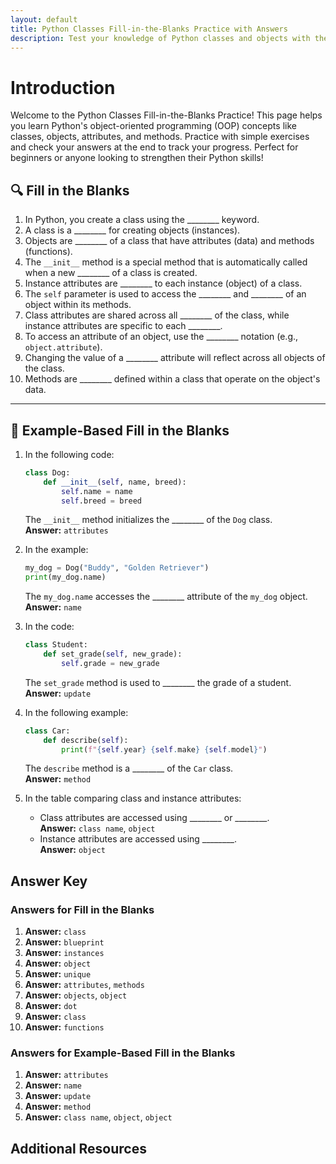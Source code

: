 ```yaml
---
layout: default
title: Python Classes Fill-in-the-Blanks Practice with Answers
description: Test your knowledge of Python classes and objects with these fill-in-the-blank exercises. Learn key concepts like attributes, methods, and the __init__ method with answers provided for self-assessment.
---
```


# Introduction

Welcome to the Python Classes Fill-in-the-Blanks Practice! This page helps you learn Python's object-oriented programming (OOP) concepts like classes, objects, attributes, and methods. Practice with simple exercises and check your answers at the end to track your progress. Perfect for beginners or anyone looking to strengthen their Python skills!

## 🔍 Fill in the Blanks

1. In Python, you create a class using the ________ keyword.  
2. A class is a ________ for creating objects (instances).  
3. Objects are ________ of a class that have attributes (data) and methods (functions).  
4. The `__init__` method is a special method that is automatically called when a new ________ of a class is created.  
5. Instance attributes are ________ to each instance (object) of a class.  
6. The `self` parameter is used to access the ________ and ________ of an object within its methods.  
7. Class attributes are shared across all ________ of the class, while instance attributes are specific to each ________.  
8. To access an attribute of an object, use the ________ notation (e.g., `object.attribute`).  
9. Changing the value of a ________ attribute will reflect across all objects of the class.  
10. Methods are ________ defined within a class that operate on the object's data.  

---

## 🧠 Example-Based Fill in the Blanks

1. In the following code:
   ```python
   class Dog:
       def __init__(self, name, breed):
           self.name = name
           self.breed = breed
   ```
   The `__init__` method initializes the ________ of the `Dog` class.  
   **Answer:** `attributes`

2. In the example:
   ```python
   my_dog = Dog("Buddy", "Golden Retriever")
   print(my_dog.name)
   ```
   The `my_dog.name` accesses the ________ attribute of the `my_dog` object.  
   **Answer:** `name`

3. In the code:
   ```python
   class Student:
       def set_grade(self, new_grade):
           self.grade = new_grade
   ```
   The `set_grade` method is used to ________ the grade of a student.  
   **Answer:** `update`

4. In the following example:
   ```python
   class Car:
       def describe(self):
           print(f"{self.year} {self.make} {self.model}")
   ```
   The `describe` method is a ________ of the `Car` class.  
   **Answer:** `method`

5. In the table comparing class and instance attributes:
   - Class attributes are accessed using ________ or ________.  
     **Answer:** `class name`, `object`
   - Instance attributes are accessed using ________.  
     **Answer:** `object`

## **Answer Key**

### Answers for Fill in the Blanks

1. **Answer:** `class`  
2. **Answer:** `blueprint`  
3. **Answer:** `instances`  
4. **Answer:** `object`  
5. **Answer:** `unique`  
6. **Answer:** `attributes`, `methods`  
7. **Answer:** `objects`, `object`  
8. **Answer:** `dot`  
9. **Answer:** `class`  
10. **Answer:** `functions`  

### Answers for Example-Based Fill in the Blanks

1. **Answer:** `attributes`  
2. **Answer:** `name`  
3. **Answer:** `update`  
4. **Answer:** `method`  
5. **Answer:** `class name`, `object`, `object`

## Additional Resources